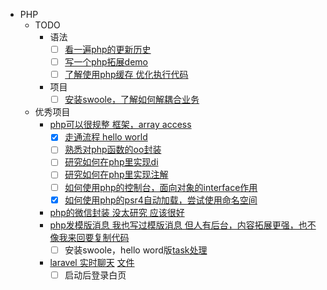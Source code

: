 
* PHP
    * TODO
      * 语法
      	  - [ ] [看一遍php的更新历史](https://secure.php.net/manual/en/migration5.php)
      	  - [ ] [写一个php拓展demo](https://www.cnblogs.com/boystar/p/6904795.html)
      	  - [ ] [了解使用php缓存 优化执行代码](http://php.net/manual/zh/book.opcache.php)
      * 项目
      	  - [ ] [安装swoole，了解如何解耦合业务](https://github.com/imRainChen/Mega-WeChat)
  * 优秀项目
    * [php可以很规整 框架，array access](https://github.com/wenbinye/kuiper-framework)
      - [x] [走通流程 hello world](https://github.com/wenbinye/kuiper-framework/blob/master/docs/index.rst)
      - [ ] [熟悉对php函数的oo封装](https://github.com/wenbinye/kuiper-framework/tree/master/components/helper/src)
      - [ ] [研究如何在php里实现di](https://github.com/wenbinye/kuiper-framework/tree/master/components/di/src)
      - [ ] [研究如何在php里实现注解](https://github.com/wenbinye/kuiper-framework/tree/master/components/annotations/src)
      - [ ] [如何使用php的控制台，面向对象的interface作用](https://github.com/wenbinye/kuiper-framework/tree/master/components/console/src)
      - [x] [如何使用php的psr4自动加载，尝试使用命名空间](https://www.php-fig.org/psr/psr-4/)
    * [php的微信封装 没太研究 应该很好](https://github.com/overtrue/wechat)
    * [php发模版消息 我也写过模版消息 但人有后台，内容拓展更强，也不像我来回要复制代码](https://github.com/imRainChen/Mega-WeChat)
   		- [ ] 安装swoole，hello word版[task处理](https://wiki.swoole.com/wiki/page/p-worker.html)
	* [laravel 实时聊天](https://github.com/summerblue/laravel-package-top-100) [文件](/Users/cxm/Desktop/workspace/php-lab/learn-laravel/laravel-realtime-chat)
		- [ ] 启动后登录白页

